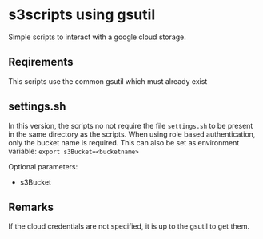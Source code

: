 # s3scripts using gsutil 
Simple scripts to interact with a google cloud storage.

## Reqirements
This scripts use the common gsutil which must already exist

## settings.sh
In this version, the scripts no not require the file `settings.sh` to be present in the same directory as the scripts.
When using role based authentication, only the bucket name is required. This can also be set as environment variable: `export s3Bucket=<bucketname>`

Optional parameters:
+ s3Bucket

## Remarks
If the cloud credentials are not specified, it is up to the gsutil to get them. 

